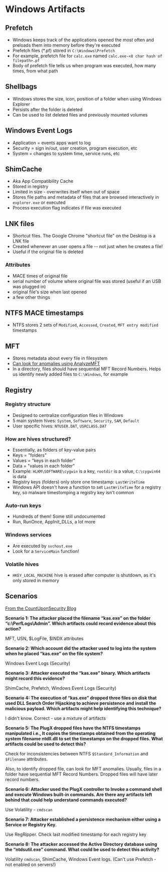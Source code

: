 # Windows Artifacts

## Prefetch

- Windows keeps track of the applications opened the most often and preloads them into memory before they're executed
- Prefetch files (\*.pf) stored in `C:\Windows\Prefetch`
- For example, prefetch file for `calc.exe` named `calc.exe-<8 char hash of filepath>.pf`
- Body of prefetch file tells us when program was executed, how many times, from what path

## Shellbags

- Windows stores the size, icon, position of a folder when using Windows Explorer
- Persists after the folder is deleted
- Can be used to list deleted files and previously mounted volumes

## Windows Event Logs

- Application = events apps want to log
- Security = sign in/out, user creation, program execution, etc
- System = changes to system time, service runs, etc

## ShimCache

- Aka App Compatibility Cache
- Stored in registry
- Limited in size - overwrites itself when out of space
- Stores file paths and metadata of files that are browsed interactively in `explorer.exe` or executed
- Process execution flag indicates if file was executed

## LNK files

- Shortcut files. The Google Chrome "shortcut file" on the Desktop is a LNK file
- Created whenever an user opens a file -- not just when he creates a file!
- Useful if the original file is deleted

### Attributes

- MACE times of original file
- serial number of volume where original file was stored (useful if an USB was plugged in)
- original file's size when last opened
- a few other things

## NTFS MACE timestamps

- NTFS stores 2 sets of `Modified`, `Accessed`, `Created`, `MFT entry modified` timestamps

## MFT

- Stores metadata about every file in filesystem
- [Can look for anomalies using AnalyzeMFT](https://www.andreafortuna.org/dfir/using-mft-anomalies-to-spot-suspicious-files-in-forensic-analysis/)
- In a directory, files should have sequential MFT Record Numbers. Helps us identify newly added files to `C:\Windows`, for example

## Registry

### Registry structure

- Designed to centralize configuration files in Windows
- 5 main system hives: `System`, `Software`, `Security`, `SAM`, `Default`
- User specific hives: `NTUSER.DAT`, `USRCLASS.DAT`

### How are hives structured?

- Essentially, as folders of key-value pairs
- Keys = "folders"
- Values = "keys in each folder"
- Data = "values in each folder"
- Example: `HLKM\SOFTWARE\cygwin` is a key, `rootdir` is a value, `C:\cygwin64` is data
- Registry keys (folders) only store one timestamp: `LastWriteTime`
- Windows API doesn't have a function to set `LastWriteTime` for a registry key, so malware timestomping a registry key isn't common

### Auto-run keys

- Hundreds of them! Some still undocumented
- Run, RunOnce, AppInit_DLLs, a lot more

### Windows services

- Are executed by `svchost.exe`
- Look for a `ServiceMain` function!

### Volatile hives

- `HKEY_LOCAL_MACHINE` hive is erased after computer is shutdown, as it's only stored in memory

## Scenarios

[From the CountUponSecurity Blog](https://countuponsecurity.com/2018/06/20/digital-forensics-plugx-and-artifacts-left-behind/)

**Scenario 1: The attacker placed the filename “kas.exe” on the folder “c:\PerfLogs\Admin”. Which artifacts could record evidence about this action?**

MFT, USN, $LogFile, $INDX attributes

**Scenario 2: Which account did the attacker used to log into the system when he placed “kas.exe” on the file system?**

Windows Event Logs (Security)

**Scenario 3: Attacker executed the “kas.exe” binary. Which artifacts might record this evidence?**

ShimCache, Prefetch, Windows Event Logs (Security)

**Scenario 4: The execution of “kas.exe” dropped three files on disk that used DLL Search Order Hijacking to achieve persistence and install the malicious payload. Which artifacts might help identifying this technique?**

I didn't know. Correct - use a mixture of artifacts

**Scenario 5: The PlugX dropped files have the NTFS timestamps manipulated i.e., It copies the timestamps obtained from the operating system filename ntdll.dll to set the timestamps on the dropped files. What artifacts could be used to detect this?**

Check for inconsistencies between NTFS `$Standard_Information` and `$Filename` attributes.

Also, to identify dropped file, can look for MFT anomalies. Usually, files in a folder have sequential MFT Record Numbers. Dropped files will have later record numbers.

**Scenario 6: Attacker used the PlugX controller to Invoke a command shell and execute Windows built-in commands. Are there any artifacts left behind that could help understand commands executed?**

Use Volatility - `cmdscan`

**Scenario 7: Attacker established a persistence mechanism either using a Service or Registry Key.**

Use RegRipper. Check last modified timestamp for each registry key

**Scenario 8: The attacker accessed the Active Directory database using the “ntdsutil.exe” command. What could be used to detect this activity?**

Volatility `cmdscan`, ShimCache, Windows Event logs. (Can't use Prefetch - not enabled on servers!)
